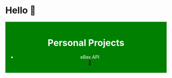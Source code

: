 # Hello 👋

<div style="background-color: green; padding: 10px; color: #fff; text-align: center;">
  <h1>Personal Projects</h1>
  <ul>
    <span style={{display: "flex" }}>
      <li>eBex API</li>
      <a href='http://wcawasa.pythonanywhere.com/'>🔗</a>
    </span>
  </ul>
</div>
